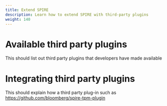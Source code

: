 ```yaml
---
title: Extend SPIRE
description: Learn how to extend SPIRE with third-party plugins
weight: 140
---
```


# Available third party plugins

This should list out third party plugins that developers have made available

# Integrating third party plugins

This should explain how a third party plug-in such as https://github.com/bloomberg/spire-tpm-plugin